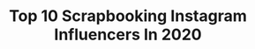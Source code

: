---
title: Top 10 Scrapbooking Instagram Influencers In 2020
description: >-
  Find top scrapbooking Instagram influencers in 2020. Most popular hashtags: #yomequedoencasa #shaker #craftroom #quedateencasa.
platform: Instagram
profiles:
  - username: "alagaina_scrap"
    fullname: >-
      Alagaina ⭐️ Art & Scrap
    location: "Spain"
    followers: 17790
    engagement: 1093
    commentsToLikes: 0.192256
    id: ck9wfj2cup1ah0j780tenx33o
    verified: false
    hashtags: "#ikeaideas, #vintagejournal, #atardecer, #hogardulcehogar"
  - username: "micaelaferrero"
    fullname: >-
      Micaela Ferrero | Paper Lover
    location: "Argentina"
    followers: 69014
    engagement: 47
    commentsToLikes: 0.044501
    id: ck0w0xr1tgk7a0i19sqek98p9
    verified: false
    hashtags: "#lorabailora, #craftroom, #felicidades, #reaperturas"
  - username: "papiersucht"
    fullname: >-
      Viola
    location: "Germany"
    followers: 2107
    engagement: 2214
    commentsToLikes: 0.167565
    id: ckaowy48razak0i78jnrteuxo
    verified: false
    hashtags: "#sssigchallenge, #greetingcard, #traceyhey, #lawnfawn"
  - username: "nuriasolete"
    fullname: >-
      TrueColorsScrapbook
    location: "Argentina"
    followers: 10901
    engagement: 944
    commentsToLikes: 0.292045
    id: ck5qaenoqfzze0i11ay67hk7k
    verified: false
    hashtags: "#scrapboking, #everyday, #yousonoacumulo, #etiqueta"
  - username: "bella_rica_design"
    fullname: >-
      Rica ~ Germany
    location: "Germany"
    followers: 25592
    engagement: 1151
    commentsToLikes: 0.028061
    id: ck0vz4r537av80i19d21r3xqr
    verified: false
    hashtags: "#bujobeauty, #bujoinspire, #maskingtape, #washitape"
  - username: "nunusite"
    fullname: >-
      Núria Prieto | Scrap & Crochet
    location: "Spain"
    followers: 18098
    engagement: 431
    commentsToLikes: 0.075000
    id: ck8swt087f4vt0j78r57nfmck
    verified: false
    hashtags: "#scrapjournal, #ganxet, #estefacardigan, #minc"
  - username: "ira_angold"
    fullname: >-
      Ира Ангольд
    location: "Russia"
    followers: 18396
    engagement: 404
    commentsToLikes: 0.134003
    id: ck6tomgp2evv00j71dysrqs4q
    verified: false
    hashtags: "#food, #scandikitchen, #wood, #easter"
  - username: "angelacabedo_scrap"
    fullname: >-
      AC_Scrap✂️🖌
    location: "Spain"
    followers: 2999
    engagement: 1424
    commentsToLikes: 0.254011
    id: ck602sqteiybm0i14b4fjvr3c
    verified: false
    hashtags: "#cartabellapaper, #todoirabien, #cosido, #banderin"
  - username: "losmundosdesand"
    fullname: >-
      Sandra | Scrap & DIY
    location: ""
    followers: 7733
    engagement: 724
    commentsToLikes: 0.091235
    id: ck8syusfom3at0j78n5asgouz
    verified: false
    hashtags: "#cabellerasmint, #kimidori, #opomuertas, #cosasbonitas"
  - username: "atiasroom"
    fullname: >-
      Wilma Rodriguez
    location: ""
    followers: 7883
    engagement: 718
    commentsToLikes: 0.144648
    id: ckaov4f2t301x0i78d8p5iuim
    verified: false
    hashtags: "#todoirabien, #illustration, #ipaddrawing, #ipad"
---